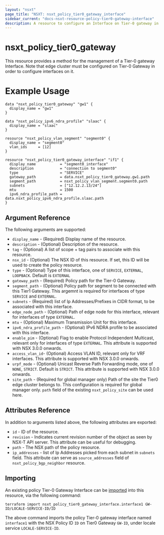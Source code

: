 ```yaml
---
layout: "nsxt"
page_title: "NSXT: nsxt_policy_tier0_gateway_interface"
sidebar_current: "docs-nsxt-resource-policy-tier0-gateway-interface"
description: A resource to configure an Interface on Tier-0 gateway in NSX Policy manager.
---
```


# nsxt_policy_tier0_gateway

This resource provides a method for the management of a Tier-0 gateway Interface. Note that edge cluster must be configured on Tier-0 Gateway in order to configure interfaces on it.

# Example Usage

```hcl
data "nsxt_policy_tier0_gateway" "gw1" {
  display_name = "gw1"
}

data "nsxt_policy_ipv6_ndra_profile" "slaac" {
  display_name = "slaac"
}

resource "nsxt_policy_vlan_segment" "segment0" {
  display_name = "segment0"
  vlan_ids     = [12]
}

resource "nsxt_policy_tier0_gateway_interface" "if1" {
  display_name           = "segment0_interface"
  description            = "connection to segment0"
  type                   = "SERVICE"
  gateway_path           = data.nsxt_policy_tier0_gateway.gw1.path
  segment_path           = nsxt_policy_vlan_segment.segment0.path
  subnets                = ["12.12.2.13/24"]
  mtu                    = 1500
  ipv6_ndra_profile_path = data.nsxt_policy_ipv6_ndra_profile.slaac.path
}
```

## Argument Reference

The following arguments are supported:

* `display_name` - (Required) Display name of the resource.
* `description` - (Optional) Description of the resource.
* `tag` - (Optional) A list of scope + tag pairs to associate with this resource.
* `nsx_id` - (Optional) The NSX ID of this resource. If set, this ID will be used to create the policy resource.
* `type` - (Optional) Type of this interface, one of `SERVICE`, `EXTERNAL`, `LOOPBACK`. Default is `EXTERNAL`
* `gateway_path` - (Required) Policy path for the Tier-0 Gateway.
* `segment_path` - (Optional) Policy path for segment to be connected with this Tier1 Gateway. This argemnt is required for interfaces of type `SERVICE` and `EXTERNAL`.
* `subnets` - (Required) list of Ip Addresses/Prefixes in CIDR format, to be associated with this interface.
* `edge_node_path` - (Optional) Path of edge node for this interface, relevant for interfaces of type `EXTERNAL`.
* `mtu` - (Optional) Maximum Transmission Unit for this interface.
* `ipv6_ndra_profile_path` - (Optional) IPv6 NDRA profile to be associated with this interface.
* `enable_pim` - (Optional) Flag to enable Protocol Independent Multicast, relevant only for interfaces of type `EXTERNAL`. This attribute is supported with NSX 3.0.0 onwards.
* `access_vlan_id`- (Optional) Access VLAN ID, relevant only for VRF interfaces. This attribute is supported with NSX 3.0.0 onwards.
* `urpf_mode` - (Optional) Unicast Reverse Path Forwarding mode, one of `NONE`, `STRICT`. Default is `STRICT`. This attribute is supported with NSX 3.0.0 onwards.
* `site_path` - (Required for global manager only) Path of the site the Tier0 edge cluster belongs to. This configuration is required for global manager only. `path` field of the existing `nsxt_policy_site` can be used here.

## Attributes Reference

In addition to arguments listed above, the following attributes are exported:

* `id` - ID of the resource.
* `revision` - Indicates current revision number of the object as seen by NSX-T API server. This attribute can be useful for debugging.
* `path` - The NSX path of the policy resource.
* `ip_addresses` - list of Ip Addresses picked from each subnet in `subnets` field. This attribute can serve as `source_addresses` field of `nsxt_policy_bgp_neighbor` resource.

## Importing

An existing policy Tier-0 Gateway Interface can be [imported][docs-import] into this resource, via the following command:

[docs-import]: /docs/import/index.html

```
terraform import nsxt_policy_tier0_gateway_interface.interface1 GW-ID/LOCALE-SERVICE-ID/ID
```

The above command imports the policy Tier-0 gateway interface named `interface1` with the NSX Policy ID `ID` on Tier0 Gateway `GW-ID`, under locale service `LOCALE-SERVICE-ID`.
